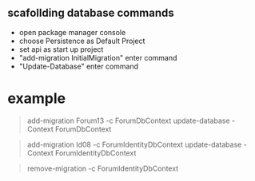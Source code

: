 ## scafollding database commands

- open package manager console
- choose Persistence as Default Project
- set api as start up project
- "add-migration InitialMigration" enter command
- "Update-Database" enter command


# example
> add-migration Forum13 -c ForumDbContext
> update-database -Context ForumDbContext

> add-migration Id08 -c ForumIdentityDbContext
> update-database -Context ForumIdentityDbContext

> remove-migration -c ForumIdentityDbContext